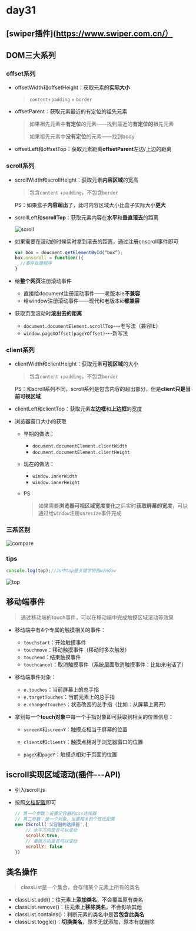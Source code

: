 # day31

## [swiper插件](https://www.swiper.com.cn/）

## DOM三大系列

### offset系列

- offsetWidth和offsetHeight：获取元素的**实际大小**

  > `content`+`padding` + `border`

- offsetParent：获取元素最近的有定位的祖先元素

  > 如果祖先元素中**有定位**的元素——找到最近的**有定位的**祖先元素
  >
  > 如果祖先元素中**没有定位**的元素——找到body

- offsetLeft和offsetTop：获取元素距离**offsetParent**左边/上边的距离

### scroll系列

- scrollWidth和scrollHeight：获取元素**内容区域**的宽高

  > 包含`content` +`padding`，不包含`border`

  PS：如果盒子**内容超出**了，此时内容区域大小比盒子实际大小**更大**

- scrollLeft和**scrollTop**：获取元素内容在**水平**和**垂直滚去**的距离

  ![scroll](D:\1_2020Web\Note\05_WebAPI\day_31\media\scroll.png)

- 如果需要在滚动的时候实时拿到滚去的距离，通过注册onscroll事件即可

  ```js
  var box = doucment.getElementById(“box”);
  box.onscroll = function(){
  	//事件处理程序
  }
  ```

- 给**整个网页**注册滚动事件

  - 直接给document注册滚动事件——老版本ie**不兼容**
  - 给window注册滚动事件——现代和老版本ie**都兼容**

- 获取页面滚动时**滚出去的距离**

  - `document.documentElement.scrollTop`---老写法（兼容IE）
  - `window.pageXOffset(pageYOffset)`---新写法

### client系列

- clientWidth和clientHeight：获取元素**可视区域**的大小

  > 包含`content` +`padding`，不包含`border`

  PS：和scroll系列不同，scroll系列是包含内容的超出部分，但是**client只是当前可视区域**

- clientLeft和clientTop：获取元素**左边框**和**上边框**的宽度

- 浏览器窗口大小的获取

  - 早期的做法：

    - `document.documentElement.clientWidth`
    - `document.documentElement.clientHeight`

  - 现在的做法：

    - `window.innerWidth`
    - `window.innerHeight`

  - PS

    > 如果需要**浏览器可视区域宽度变化**之后实时**获取屏幕的宽度**，可以通过给`window`注册`onresize`事件完成

### 三系区别

![compare](D:\1_2020Web\Note\05_WebAPI\day_31\media\compare.png)

### tips

```js
console.log(top);//Js中top是关键字特指window
```

![top](D:\1_2020Web\Note\05_WebAPI\day_31\media\top.jpg)

## 移动端事件

> 通过移动端的touch事件，可以在移动端中完成触摸区域滚动等效果

- 移动端中有4个专属的触摸相关的事件：
  - `touchstart`：开始触摸事件
  - `touchmove`：移动触摸事件（移动时多次触发）
  - `touchend`：结束触摸事件
  - `touchcancel`：取消触摸事件（系统层面取消触摸事件：比如来电话了）

- 移动端事件对象：
  - `e.touches`：当前屏幕上的总手指
  - `e.targetTouches`：当前元素上的总手指
  - `e.changedTouches`：状态改变的总手指（比如：从屏幕上离开）

- 拿到每一个**touch对象**中每一个手指对象即可获取到相关的位置信息：
  - `screenX`和`screenY`：触摸点相当于屏幕的位置
  - `clientX`和`clientY`：触摸点相对于浏览器窗口的位置

  - `pageX`和`pageY`：触摸点相对于页面的位置

## iscroll实现区域滚动(插件---API)

- 引入iscroll.js

- 按照[文档配置](http://caibaojian.com/iscroll-5/)即可

  ```js
  // 第一个参数：设置父容器的css选择器
  // 第二参数：是一个对象，设置相关的个性化配置
  new IScroll('父容器的选择器',{
      // 水平方向是否可以滚动
      scrollX:true,
      // 垂直方向是否可以滚动
      scrollY: false
  }) 
  ```

## 类名操作

> classList是一个集合，会存储某个元素上所有的类名

- classList.add()：往元素上**添加类名**，不会覆盖原有类名
- classList.remove()：往元素上**移除类名**，不会影响其他
- classList.contains()：判断元素的类名中是否**包含此类名**
- classList.toggle()：**切换类名**，原本无就添加，原本有就删除

